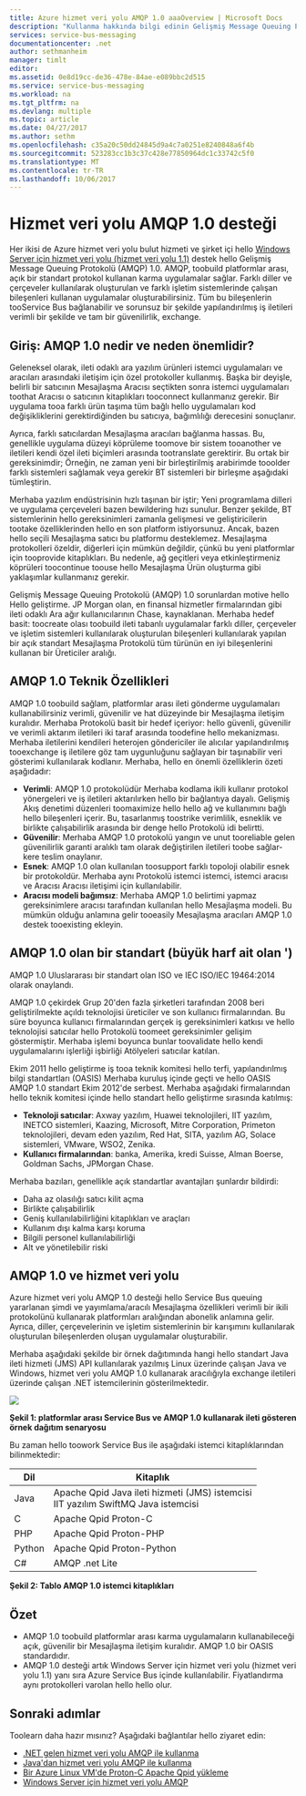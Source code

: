 ```yaml
---
title: Azure hizmet veri yolu AMQP 1.0 aaaOverview | Microsoft Docs
description: "Kullanma hakkında bilgi edinin Gelişmiş Message Queuing Protokolü (AMQP) 1.0 azure'da hello."
services: service-bus-messaging
documentationcenter: .net
author: sethmanheim
manager: timlt
editor: 
ms.assetid: 0e8d19cc-de36-478e-84ae-e089bbc2d515
ms.service: service-bus-messaging
ms.workload: na
ms.tgt_pltfrm: na
ms.devlang: multiple
ms.topic: article
ms.date: 04/27/2017
ms.author: sethm
ms.openlocfilehash: c35a20c50dd24845d9a4c7a0251e8240848a6f4b
ms.sourcegitcommit: 523283cc1b3c37c428e77850964dc1c33742c5f0
ms.translationtype: MT
ms.contentlocale: tr-TR
ms.lasthandoff: 10/06/2017
---
```

# <a name="amqp-10-support-in-service-bus"></a>Hizmet veri yolu AMQP 1.0 desteği
Her ikisi de Azure hizmet veri yolu bulut hizmeti ve şirket içi hello [Windows Server için hizmet veri yolu (hizmet veri yolu 1.1)](https://msdn.microsoft.com/library/dn282144.aspx) destek hello Gelişmiş Message Queuing Protokolü (AMQP) 1.0. AMQP, toobuild platformlar arası, açık bir standart protokol kullanan karma uygulamalar sağlar. Farklı diller ve çerçeveler kullanılarak oluşturulan ve farklı işletim sistemlerinde çalışan bileşenleri kullanan uygulamalar oluşturabilirsiniz. Tüm bu bileşenlerin tooService Bus bağlanabilir ve sorunsuz bir şekilde yapılandırılmış iş iletileri verimli bir şekilde ve tam bir güvenilirlik, exchange.

## <a name="introduction-what-is-amqp-10-and-why-is-it-important"></a>Giriş: AMQP 1.0 nedir ve neden önemlidir?
Geleneksel olarak, ileti odaklı ara yazılım ürünleri istemci uygulamaları ve aracıları arasındaki iletişim için özel protokoller kullanmış. Başka bir deyişle, belirli bir satıcının Mesajlaşma Aracısı seçtikten sonra istemci uygulamaları toothat Aracısı o satıcının kitaplıkları tooconnect kullanmanız gerekir. Bir uygulama tooa farklı ürün taşıma tüm bağlı hello uygulamaları kod değişikliklerini gerektirdiğinden bu satıcıya, bağımlılığı derecesini sonuçlanır. 

Ayrıca, farklı satıcılardan Mesajlaşma aracıları bağlanma hassas. Bu, genellikle uygulama düzeyi köprüleme toomove bir sistem tooanother ve iletileri kendi özel ileti biçimleri arasında tootranslate gerektirir. Bu ortak bir gereksinimdir; Örneğin, ne zaman yeni bir birleştirilmiş arabirimde tooolder farklı sistemleri sağlamak veya gerekir BT sistemleri bir birleşme aşağıdaki tümleştirin.

Merhaba yazılım endüstrisinin hızlı taşınan bir iştir; Yeni programlama dilleri ve uygulama çerçeveleri bazen bewildering hızı sunulur. Benzer şekilde, BT sistemlerinin hello gereksinimleri zamanla gelişmesi ve geliştiricilerin tootake özelliklerinden hello en son platform istiyorsunuz. Ancak, bazen hello seçili Mesajlaşma satıcı bu platformu desteklemez. Mesajlaşma protokolleri özeldir, diğerleri için mümkün değildir, çünkü bu yeni platformlar için tooprovide kitaplıkları. Bu nedenle, ağ geçitleri veya etkinleştirmeniz köprüleri toocontinue toouse hello Mesajlaşma Ürün oluşturma gibi yaklaşımlar kullanmanız gerekir.

Gelişmiş Message Queuing Protokolü (AMQP) 1.0 sorunlardan motive hello Hello geliştirme. JP Morgan olan, en finansal hizmetler firmalarından gibi ileti odaklı Ara ağır kullanıcılarının Chase, kaynaklanan. Merhaba hedef basit: toocreate olası toobuild ileti tabanlı uygulamalar farklı diller, çerçeveler ve işletim sistemleri kullanılarak oluşturulan bileşenleri kullanılarak yapılan bir açık standart Mesajlaşma Protokolü tüm türünün en iyi bileşenlerini kullanan bir Üreticiler aralığı.

## <a name="amqp-10-technical-features"></a>AMQP 1.0 Teknik Özellikleri
AMQP 1.0 toobuild sağlam, platformlar arası ileti gönderme uygulamaları kullanabilirsiniz verimli, güvenilir ve hat düzeyinde bir Mesajlaşma iletişim kuralıdır. Merhaba Protokolü basit bir hedef içeriyor: hello güvenli, güvenilir ve verimli aktarım iletileri iki taraf arasında toodefine hello mekanizması. Merhaba iletilerini kendileri heterojen göndericiler ile alıcılar yapılandırılmış tooexchange iş iletilere göz tam uygunluğunu sağlayan bir taşınabilir veri gösterimi kullanılarak kodlanır. Merhaba, hello en önemli özelliklerin özeti aşağıdadır:

* **Verimli**: AMQP 1.0 protokolüdür Merhaba kodlama ikili kullanır protokol yönergeleri ve iş iletileri aktarılırken hello bir bağlantıya dayalı. Gelişmiş Akış denetimi düzenleri toomaximize hello hello ağ ve kullanımını bağlı hello bileşenleri içerir. Bu, tasarlanmış toostrike verimlilik, esneklik ve birlikte çalışabilirlik arasında bir denge hello Protokolü idi belirtti.
* **Güvenilir**: Merhaba AMQP 1.0 protokolü yangın ve unut tooreliable gelen güvenilirlik garanti aralıklı tam olarak değiştirilen iletileri toobe sağlar-kere teslim onaylanır.
* **Esnek**: AMQP 1.0 olan kullanılan toosupport farklı topoloji olabilir esnek bir protokoldür. Merhaba aynı Protokolü istemci istemci, istemci aracısı ve Aracısı Aracısı iletişimi için kullanılabilir.
* **Aracısı modeli bağımsız**: Merhaba AMQP 1.0 belirtimi yapmaz gereksinimlere aracısı tarafından kullanılan hello Mesajlaşma modeli. Bu mümkün olduğu anlamına gelir tooeasily Mesajlaşma aracıları AMQP 1.0 destek tooexisting ekleyin.

## <a name="amqp-10-is-a-standard-with-a-capital-s"></a>AMQP 1.0 olan bir standart (büyük harf ait olan ')
AMQP 1.0 Uluslararası bir standart olan ISO ve IEC ISO/IEC 19464:2014 olarak onaylandı.

AMQP 1.0 çekirdek Grup 20'den fazla şirketleri tarafından 2008 beri geliştirilmekte açıldı teknolojisi üreticiler ve son kullanıcı firmalarından. Bu süre boyunca kullanıcı firmalarından gerçek iş gereksinimleri katkısı ve hello teknolojisi satıcılar hello Protokolü toomeet gereksinimler gelişim göstermiştir. Merhaba işlemi boyunca bunlar toovalidate hello kendi uygulamalarını işlerliği işbirliği Atölyeleri satıcılar katılan.

Ekim 2011 hello geliştirme iş tooa teknik komitesi hello terfi, yapılandırılmış bilgi standartları (OASIS) Merhaba kuruluş içinde geçti ve hello OASIS AMQP 1.0 standart Ekim 2012'de serbest. Merhaba aşağıdaki firmalarından hello teknik komitesi içinde hello standart hello geliştirme sırasında katılmış:

* **Teknoloji satıcılar**: Axway yazılım, Huawei teknolojileri, IIT yazılım, INETCO sistemleri, Kaazing, Microsoft, Mitre Corporation, Primeton teknolojileri, devam eden yazılım, Red Hat, SITA, yazılım AG, Solace sistemleri, VMware, WSO2, Zenika.
* **Kullanıcı firmalarından**: banka, Amerika, kredi Suisse, Alman Boerse, Goldman Sachs, JPMorgan Chase.

Merhaba bazıları, genellikle açık standartlar avantajları şunlardır bildirdi:

* Daha az olasılığı satıcı kilit açma
* Birlikte çalışabilirlik
* Geniş kullanılabilirliğini kitaplıkları ve araçları
* Kullanım dışı kalma karşı koruma
* Bilgili personel kullanılabilirliği
* Alt ve yönetilebilir riski

## <a name="amqp-10-and-service-bus"></a>AMQP 1.0 ve hizmet veri yolu
Azure hizmet veri yolu AMQP 1.0 desteği hello Service Bus queuing yararlanan şimdi ve yayımlama/aracılı Mesajlaşma özellikleri verimli bir ikili protokolünü kullanarak platformları aralığından abonelik anlamına gelir. Ayrıca, diller, çerçevelerinin ve işletim sistemlerinin bir karışımını kullanılarak oluşturulan bileşenlerden oluşan uygulamalar oluşturabilir.

Merhaba aşağıdaki şekilde bir örnek dağıtımında hangi hello standart Java ileti hizmeti (JMS) API kullanılarak yazılmış Linux üzerinde çalışan Java ve Windows, hizmet veri yolu AMQP 1.0 kullanarak aracılığıyla exchange iletileri üzerinde çalışan .NET istemcilerinin gösterilmektedir.

![][0]

**Şekil 1: platformlar arası Service Bus ve AMQP 1.0 kullanarak ileti gösteren örnek dağıtım senaryosu**

Bu zaman hello toowork Service Bus ile aşağıdaki istemci kitaplıklarından bilinmektedir:

| Dil | Kitaplık |
| --- | --- |
| Java |Apache Qpid Java ileti hizmeti (JMS) istemcisi<br/>IIT yazılım SwiftMQ Java istemcisi |
| C |Apache Qpid Proton-C |
| PHP |Apache Qpid Proton-PHP |
| Python |Apache Qpid Proton-Python |
| C# |AMQP .net Lite |

**Şekil 2: Tablo AMQP 1.0 istemci kitaplıkları**

## <a name="summary"></a>Özet
* AMQP 1.0 toobuild platformlar arası karma uygulamaların kullanabileceği açık, güvenilir bir Mesajlaşma iletişim kuralıdır. AMQP 1.0 bir OASIS standardıdır.
* AMQP 1.0 desteği artık Windows Server için hizmet veri yolu (hizmet veri yolu 1.1) yanı sıra Azure Service Bus içinde kullanılabilir. Fiyatlandırma aynı protokolleri varolan hello hello olur.

## <a name="next-steps"></a>Sonraki adımlar
Toolearn daha hazır mısınız? Aşağıdaki bağlantılar hello ziyaret edin:

* [.NET gelen hizmet veri yolu AMQP ile kullanma]
* [Java'dan hizmet veri yolu AMQP ile kullanma]
* [Bir Azure Linux VM'de Proton-C Apache Qpid yükleme]
* [Windows Server için hizmet veri yolu AMQP]

[0]: ./media/service-bus-amqp-overview/service-bus-amqp-1.png
[.NET gelen hizmet veri yolu AMQP ile kullanma]: service-bus-amqp-dotnet.md
[Java'dan hizmet veri yolu AMQP ile kullanma]: service-bus-amqp-java.md
[Bir Azure Linux VM'de Proton-C Apache Qpid yükleme]: service-bus-amqp-apache.md
[Windows Server için hizmet veri yolu AMQP]: https://msdn.microsoft.com/library/dn574799.aspx
